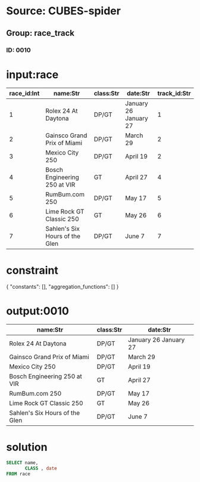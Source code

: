 # Source: CUBES-spider
## Group: race_track
### ID: 0010

# input:race

| race_id:Int | name:Str | class:Str | date:Str | track_id:Str |
|---|---|---|---|---|
| 1 | Rolex 24 At Daytona | DP/GT | January 26 January 27 | 1 |
| 2 | Gainsco Grand Prix of Miami | DP/GT | March 29 | 2 |
| 3 | Mexico City 250 | DP/GT | April 19 | 2 |
| 4 | Bosch Engineering 250 at VIR | GT | April 27 | 4 |
| 5 | RumBum.com 250 | DP/GT | May 17 | 5 |
| 6 | Lime Rock GT Classic 250 | GT | May 26 | 6 |
| 7 | Sahlen's Six Hours of the Glen | DP/GT | June 7 | 7 |

# constraint

{
  "constants": [],
  "aggregation_functions": []
}

# output:0010

| name:Str | class:Str | date:Str |
|---|---|---|
| Rolex 24 At Daytona | DP/GT | January 26 January 27 |
| Gainsco Grand Prix of Miami | DP/GT | March 29 |
| Mexico City 250 | DP/GT | April 19 |
| Bosch Engineering 250 at VIR | GT | April 27 |
| RumBum.com 250 | DP/GT | May 17 |
| Lime Rock GT Classic 250 | GT | May 26 |
| Sahlen's Six Hours of the Glen | DP/GT | June 7 |

# solution

```sql
SELECT name,
       CLASS , date
FROM race
```

